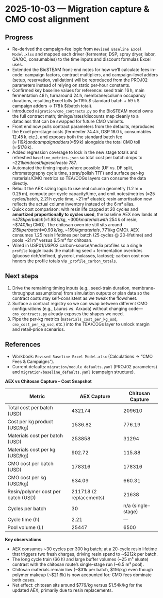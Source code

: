 # 2025-10-03 — Migration capture & CMO cost alignment

## Progress
- Re-derived the campaign-fee logic from `Revised Baseline Excel Model.xlsx` and mapped each driver (fermenter, DSP, spray dryer, labor, QA/QC, consumables) to the time inputs and discount formulas Excel uses.
- Extended the BioSTEAM front-end notes for how we’ll calculate fees in-code: campaign factors, contract multipliers, and campaign-level adders (setup, reservation, validation) will be reproduced from the PROJ02 parameters instead of relying on static per-hour constants.
- Confirmed key baseline values for reference: seed train 16 h, main fermentation 48 h, turnaround 24 h, membrane/column occupancy durations, resulting Excel tolls (≈ 119 k $ standard batch + 59 k $ campaign adders → 178 k $/batch total).
- Introduced `migration/cmo_contracts.py` so the BioSTEAM model owns the full contract math; timings/rates/discounts map cleanly to a dataclass that can be swapped for future CMO variants.
- Front end now pulls contract parameters from the defaults, reproduces the Excel per-stage costs (fermenter 74.4 k, DSP 18.0 k, consumables 12.45 k, etc.), and exposes both the standard batch fee (≈ $119 k) and campaign adders (≈ $59 k) alongside the total CMO toll (≈ $178 k).
- Added regression coverage to lock in the new stage totals and refreshed `baseline_metrics.json` so total cost per batch drops to ~$221 k and cost/kg resolves to ~$787.
- Automated the timing inputs where possible (UF vs. DF split, chromatography cycle time, spray/polish TFF) and surface per-kg materials/CMO metrics so TEA/COGs layers can consume the data directly.
- Rebuilt the AEX sizing logic to use real column geometry (1.2 m × 0.25 m), compute per-cycle capacity/time, and emit notes/metrics (≈25 cycles/batch, 2.21 h cycle time, ~21 m³ eluate); resin amortisation now reflects the actual column inventory instead of the 6 m³ alias.
- Quick cost comparison: with resin life capped at 20 cycles and **amortized proportionally to cycles used**, the baseline AEX now lands at ≈$478 k per batch (≈$1.98 k/kg, ~$300 k materials with ~$254 k of resin, ~$740/kg CMO). The chitosan override still sits around $215 k per batch (≈$0.93 k/kg, ~$159/kg materials, ~$771/kg CMO). AEX consumes 1.25 resin lifetimes per batch (25 cycles @ 20-lifetime) and pools ~21 m³ versus 6.5 m³ for chitosan.
- Wired in USP01/USP02 carbon-source/media profiles so a single `profile` toggle loads the matching seed + fermentation overrides (glucose rich/defined, glycerol, molasses, lactose); carbon cost now honors the profile totals via `_profile_carbon_totals`.

## Next steps
1. Drive the remaining timing inputs (e.g., seed-train duration, membrane-throughput assumptions) from simulation outputs or plan data so the contract costs stay self-consistent as we tweak the flowsheet.
2. Surface a contract registry so we can swap between different CMO configurations (e.g., Laurus vs. Arxada) without changing code—`cmo_contracts.py` already exposes the shapes we need.
3. Pipe the per-kg metrics (`materials_cost_per_kg_usd`, `cmo_cost_per_kg_usd`, etc.) into the TEA/COGs layer to unlock margin and retail-price scenarios.

## References
- Workbook: `Revised Baseline Excel Model.xlsx` (Calculations → “CMO Fees & Campaigns”).
- Current defaults: `migration/module_defaults.yaml` (PROJ02 parameters) and `migration/baseline_defaults.yaml` (campaign structure).


**AEX vs Chitosan Capture – Cost Snapshot**

| Metric | AEX Capture | Chitosan Capture |
| --- | --- | --- |
| Total cost per batch (USD) | 432174 | 209610 |
| Cost per kg product (USD/kg) | 1536.82 | 776.19 |
| Materials cost per batch (USD) | 253858 | 31294 |
| Materials cost per kg (USD/kg) | 902.72 | 115.88 |
| CMO cost per batch (USD) | 178316 | 178316 |
| CMO cost per kg (USD/kg) | 634.09 | 660.31 |
| Resin/polymer cost per batch (USD) | 211718 (2 replacements) | 21638 |
| Cycles per batch | 30 | n/a (single-stage) |
| Cycle time (h) | 2.21 | — |
| Pool volume (L) | 25447 | 6500 |

**Key observations**
- AEX consumes ~30 cycles per 300 kg batch; at a 20-cycle resin lifetime that triggers two fresh charges, driving resin spend to ~\$212k per batch.
- The long cycle train (66 h) and large buffer volumes (~25 m³ eluate) contrast with the chitosan route’s single-stage run (~6.5 m³ pool).
- Chitosan materials remain low (~\$31k per batch, \$116/kg) even though polymer makeup (~\$21.6k) is now accounted for; CMO fees dominate both cases.
- Net effect: chitosan sits around \$776/kg versus \$1.54k/kg for the updated AEX, primarily due to resin replacements.
